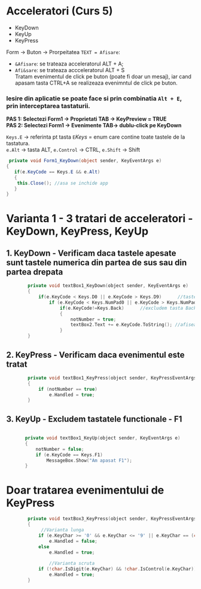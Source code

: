 # Acceleratori (Curs 5)
- KeyDown
- KeyUp
- KeyPress

Form -> Buton -> Prorpeitatea `TEXT = Afisare`:</br>
- `&Afisare`: se trateaza acceleratorul ALT + A; </br>
- `Afi&sare`: se trateaza accceleratorul ALT + S</br>
Tratam evenimentul de click pe buton (poate fi doar un mesaj), iar cand apasam tasta CTRL+A se realizeaza evenimntul de click pe buton.</br>

### Iesire din aplicatie se poate face si prin combinatia `Alt + E`, prin interceptarea tastaturii.
**PAS 1: Selectezi Form1 -> Proprietati TAB -> KeyPreview = TRUE**</br>
**PAS 2: Selectezi Form1 -> Evenimente TAB-> dublu-click pe KeyDown**</br>

`Keys.E` -> referinta pt tasta `E`*Keys* = enum care contine toate tastele de la tastatura.</br>
`e.Alt` -> tasta ALT, `e.Control` -> CTRL, `e.Shift` -> Shift</br>

```csharp
 private void Form1_KeyDown(object sender, KeyEventArgs e)
{
   if(e.KeyCode == Keys.E && e.Alt)
   {
   	this.Close(); //asa se inchide app
   }
}
```
# Varianta 1 - 3 tratari de acceleratori - KeyDown, KeyPress, KeyUp
## 1. KeyDown - Verificam daca tastele apesate sunt tastele numerica din partea de sus sau din partea drepata
```cpp
        private void textBox1_KeyDown(object sender, KeyEventArgs e)
        {
            if(e.KeyCode < Keys.D0 || e.KeyCode > Keys.D9)      //tastele de la 0-9 din partea de sus
                if (e.KeyCode < Keys.NumPad0 || e.KeyCode > Keys.NumPad9) ////tastele de la 0-9 din partea din dreapta
                    if(e.KeyCode!=Keys.Back)      //excludem tasta BackSpace ca sa putem sterge
                    {
                        notNumber = true;
                        textBox2.Text += e.KeyCode.ToString(); //afiseaza codul de pe cele 2 tastaturi
                    }
        }
```
## 2. KeyPress - Verificam daca evenimentul este tratat
```cpp
        private void textBox1_KeyPress(object sender, KeyPressEventArgs e)
        {
            if (notNumber == true)
                e.Handled = true;
        }
 ```
## 3. KeyUp - Excludem tastatele functionale - F1
 ```cpp

        private void textBox1_KeyUp(object sender, KeyEventArgs e)
        {
            notNumber = false;
            if (e.KeyCode == Keys.F1)
                MessageBox.Show("Am apasat F1");
        }
```
# Doar tratarea evenimentului de KeyPress
```cpp
        private void textBox3_KeyPress(object sender, KeyPressEventArgs e)
        {
             //Varianta lunga
            if (e.KeyChar >= '0' && e.KeyChar <= '9' || e.KeyChar == (char)8)
                e.Handled = false;
            else
                e.Handled = true;
                
                //Varianta scruta
            if (!char.IsDigit(e.KeyChar) && !char.IsControl(e.KeyChar))
                e.Handled = true;
        }
 ```
